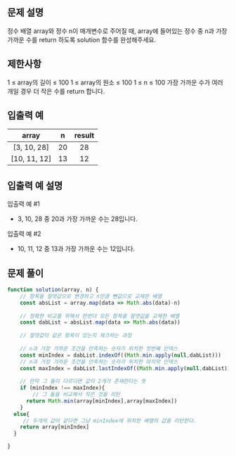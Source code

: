 ## 문제 설명
정수 배열 array와 정수 n이 매개변수로 주어질 때, array에 들어있는 정수 중 n과 가장 가까운 수를 return 하도록 solution 함수를 완성해주세요.

## 제한사항
1 ≤ array의 길이 ≤ 100
1 ≤ array의 원소 ≤ 100
1 ≤ n ≤ 100
가장 가까운 수가 여러 개일 경우 더 작은 수를 return 합니다.
## 입출력 예
array	|n	|result
:--:|:--:|:--:
[3, 10, 28]|	20|	28
[10, 11, 12]	|13|	12
## 입출력 예 설명
입출력 예 #1

- 3, 10, 28 중 20과 가장 가까운 수는 28입니다.

입출력 예 #2

- 10, 11, 12 중 13과 가장 가까운 수는 12입니다.

## 문제 풀이
```js
function solution(array, n) {
    // 항목을 절댓값으로 변경하고 n만큼 뺀값으로 교체한 배열 
    const absList = array.map(data => Math.abs(data)-n)
    
    // 정확한 비교를 위해서 한번더 모든 항목을 절댓값을 교체한 배열 
    const dabList = absList.map(data => Math.abs(data))
    
    // 절댓값이 같은 항목이 있는지 체크하는 과정 
    
    // n과 가장 가까운 조건을 만족하는 숫자가 위치한 첫번째 인덱스
    const minIndex = dabList.indexOf((Math.min.apply(null,dabList)))
    // n과 가장 가까운 조건을 만족하는 숫자가 위치한 마지막 인덱스
    const maxIndex = dabList.lastIndexOf((Math.min.apply(null,dabList)))
    
    // 만약 그 둘이 다르다면 값이 2개가 존재한다는 뜻
    if (minIndex !== maxIndex){
        // 그 둘을 비교해서 작은 것을 리턴
      return Math.min(array[minIndex],array[maxIndex])
    }
  else{
     // 두개의 값이 같다면 그냥 minIndex에 위치한 배열의 값을 리턴한다.
    return array[minIndex]
  }

}
```